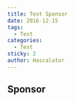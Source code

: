 ```yaml
---
title: Test Sponsor
date: 2016-12-15
tags:
  - Test
categories:
  - Test
sticky: 2
author: Hascalator
---
```


## Sponsor
